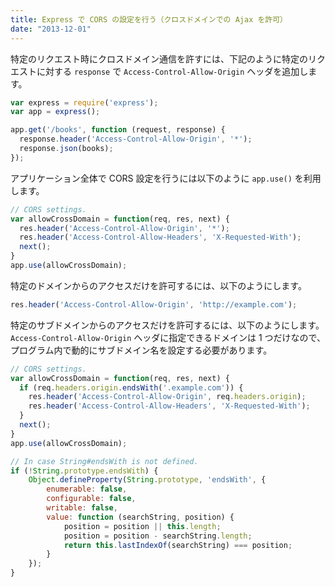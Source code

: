 ```yaml
---
title: Express で CORS の設定を行う（クロスドメインでの Ajax を許可）
date: "2013-12-01"
---
```


特定のリクエスト時にクロスドメイン通信を許すには、下記のように特定のリクエストに対する `response` で `Access-Control-Allow-Origin` ヘッダを追加します。

```javascript
var express = require('express');
var app = express();

app.get('/books', function (request, response) {
  response.header('Access-Control-Allow-Origin', '*');
  response.json(books);
});
```

アプリケーション全体で CORS 設定を行うには以下のように `app.use()` を利用します。

```javascript
// CORS settings.
var allowCrossDomain = function(req, res, next) {
  res.header('Access-Control-Allow-Origin', '*');
  res.header('Access-Control-Allow-Headers', 'X-Requested-With');
  next();
}
app.use(allowCrossDomain);
```

特定のドメインからのアクセスだけを許可するには、以下のようにします。

```javascript
res.header('Access-Control-Allow-Origin', 'http://example.com');
```

特定のサブドメインからのアクセスだけを許可するには、以下のようにします。
`Access-Control-Allow-Origin` ヘッダに指定できるドメインは 1 つだけなので、プログラム内で動的にサブドメイン名を設定する必要があります。

```javascript
// CORS settings.
var allowCrossDomain = function(req, res, next) {
  if (req.headers.origin.endsWith('.example.com')) {
    res.header('Access-Control-Allow-Origin', req.headers.origin);
    res.header('Access-Control-Allow-Headers', 'X-Requested-With');
  }
  next();
}
app.use(allowCrossDomain);

// In case String#endsWith is not defined.
if (!String.prototype.endsWith) {
    Object.defineProperty(String.prototype, 'endsWith', {
        enumerable: false,
        configurable: false,
        writable: false,
        value: function (searchString, position) {
            position = position || this.length;
            position = position - searchString.length;
            return this.lastIndexOf(searchString) === position;
        }
    });
}
```

